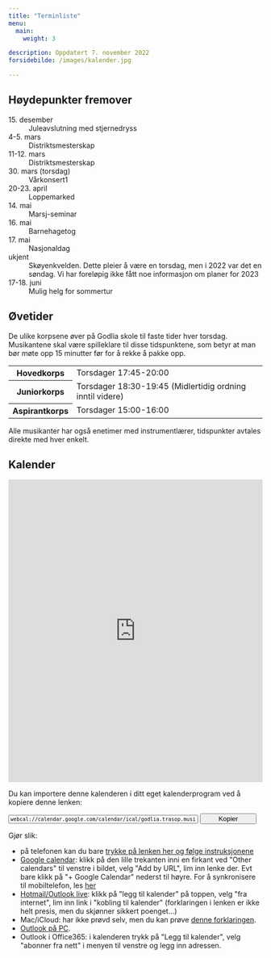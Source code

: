 ```yaml
---
title: "Terminliste"
menu:
  main:
    weight: 3

description: Oppdatert 7. november 2022
forsidebilde: /images/kalender.jpg

---
```


## Høydepunkter fremover

<dl>
<dt>15. desember</dt>
<dd>Juleavslutning med stjernedryss</dd>
<dt>4-5. mars</dt>
<dd>Distriktsmesterskap</dd>
<dt>11-12. mars</dt>
<dd>Distriktsmesterskap</dd>
<dt>30. mars (torsdag)</dt>
<dd>Vårkonsert</dt>1
<dt>20-23. april</dt>
<dd>Loppemarked</dd>
<dt>14. mai</dt>
<dd>Marsj-seminar</dd>
<dt>16. mai</dt>
<dd>Barnehagetog</dd>
<dt>17. mai</dt>
<dd>Nasjonaldag</dd>
<dt>ukjent</dt>
<dd>Skøyenkvelden. Dette pleier å være en torsdag, men i 2022 var det en søndag. Vi har foreløpig ikke fått noe informasjon om planer for 2023</dd>
<dt>17-18. juni</dt>
<dd>Mulig helg for sommertur</dd>

</dl>

## Øvetider

De ulike korpsene øver på Godlia skole til faste tider hver torsdag. Musikantene skal være spilleklare til disse tidspunktene, som betyr at man bør møte opp 15 minutter før for å rekke å pakke opp.

<table>
<tr><th>Hovedkorps</th>   <td>Torsdager 17:45-20:00</td>
<tr><th>Juniorkorps</th>  <td>Torsdager 18:30-19:45 (Midlertidig ordning inntil videre)</td>
<tr><th>Aspirantkorps</th><td>Torsdager 15:00-16:00</td>
</table>

Alle musikanter har også enetimer med instrumentlærer, tidspunkter avtales direkte med hver enkelt.

## Kalender

<iframe src="https://calendar.google.com/calendar/embed?showTitle=0&amp;showNav=0&amp;showDate=0&amp;showCalendars=0&amp;showTz=0&amp;mode=AGENDA&amp;height=600&amp;wkst=2&amp;bgcolor=%23FFFFFF&amp;src=godlia.trasop.musikkorps%40gmail.com&amp;color=%2342104A&amp;ctz=Europe%2FOslo" style="border-width:0" width="100%" height="600" frameborder="0" scrolling="no"></iframe>

Du kan importere denne kalenderen i ditt eget kalenderprogram ved å kopiere denne lenken:

<input type="text" id="copytextarea"  style="width: calc(100% - 8rem); display: inline-block; font-family: monospace; font-size: small" value="webcal://calendar.google.com/calendar/ical/godlia.trasop.musikkorps%40gmail.com/public/basic.ics"></input>
<button id="copyTextBtn" style="width: 7rem">Kopier</button>

<script>
  copyTextarea = document.querySelector('#copytextarea');
  copyTextarea.addEventListener('click', function(event) {
    copyTextarea.focus();
    copyTextarea.select();
  });
  copyTextBtn = document.querySelector('#copyTextBtn');
  copyTextBtn.addEventListener('click', function(event) {
    copyTextarea.focus();
    copyTextarea.select();
    try {
      let successful = document.execCommand('copy');
    } catch(err) {
      alert('Unable to copy');
    }
  });
</script>

Gjør slik:

- på telefonen kan du bare [trykke på lenken her og følge instruksjonene](webcal://calendar.google.com/calendar/ical/godlia.trasop.musikkorps%40gmail.com/public/basic.ics)
- [Google calendar](https://support.google.com/calendar/answer/37100?co=GENIE.Platform%3DDesktop&amp;hl=en): klikk på den lille trekanten inni en firkant ved "Other calendars" til venstre i bildet, velg "Add by URL", lim inn lenke der. Evt bare klikk på "+ Google Calendar" nederst til høyre. For å synkronisere til mobiltelefon, les [her](https://support.google.com/calendar/answer/151674?hl=no)
- [Hotmail/Outlook live](https://support.office.com/en-us/article/Import-or-subscribe-to-a-calendar-in-Outlook-com-or-Outlook-on-the-web-CFF1429C-5AF6-41EC-A5B4-74F2C278E98C?ui=en-US&amp;rs=en-US&amp;ad=US&amp;fromAR=1): klikk på "legg til kalender" på toppen, velg "fra internet", lim inn link i "kobling til kalender" (forklaringen i lenken er ikke helt presis, men du skjønner sikkert poenget...)
- Mac/iCloud: har ikke prøvd selv, men du kan prøve [denne forklaringen](https://support.apple.com/en-us/HT202361).
- [Outlook på PC](https://support.office.com/en-us/article/View-and-subscribe-to-Internet-Calendars-f6248506-e144-4508-b658-c838b6067597).
- Outlook i Office365: i kalenderen trykk på "Legg til kalender", velg "abonner fra nett" i menyen til venstre og legg inn adressen.
